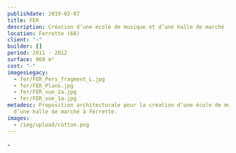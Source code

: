 ```yaml
---
publishdate: 2019-02-07
title: FER
description: Création d’une école de musique et d’une halle de marché
location: Ferrette (68)
client: "-"
builder: []
period: 2011 - 2012
surface: 960 m²
cost: "-"
imagesLegacy:
  - fer/FER_Pers_fragment_L.jpg
  - fer/FER_Plans.jpg
  - fer/FER_vue_2a.jpg
  - fer/FER_vue_1a.jpg
metadesc: Proposition architecturale pour la création d’une école de musique et
  d’une halle de marché à Ferrette.
images:
  - /img/upload/cotton.png
---
```

\-